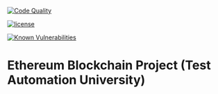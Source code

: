 [![Code Quality](https://www.code-inspector.com/project/21134/score/svg)](https://frontend.code-inspector.com/project/21134/dashboard)

[![license](https://img.shields.io/badge/license-MIT-green.svg)](https://github.com/rafaelaazevedo/tau-blockchain-course/blob/master/LICENSE)

[![Known Vulnerabilities](https://snyk.io/test/github/rafaelaazevedo/tau-blockchain-course/badge.svg?targetFile=package.json)](https://snyk.io/test/github/rafaelaazevedo/tau-blockchain-course?targetFile=package.json)

# Ethereum Blockchain Project (Test Automation University)

<br>
<br>



